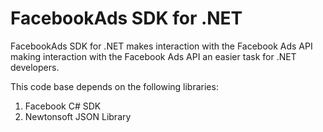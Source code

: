 FacebookAds SDK for .NET
========================

FacebookAds SDK for .NET makes interaction with the Facebook Ads API making interaction with the Facebook Ads API an easier task for .NET developers.

This code base depends on the following libraries:

  1) Facebook C# SDK <br/>
  2) Newtonsoft JSON Library <br/>
